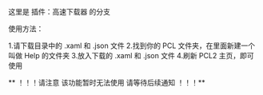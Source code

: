 这里是 插件：高速下载器 的分支

使用方法：

1.请下载目录中的 .xaml 和 .json 文件
2.找到你的 PCL 文件夹，在里面新建一个叫做 Help 的文件夹
3.放入下载的 .xaml 和 .json 文件
4.刷新 PCL2 主页，即可使用

 ** ！！！请注意 该功能暂时无法使用 请等待后续通知 ！！！**